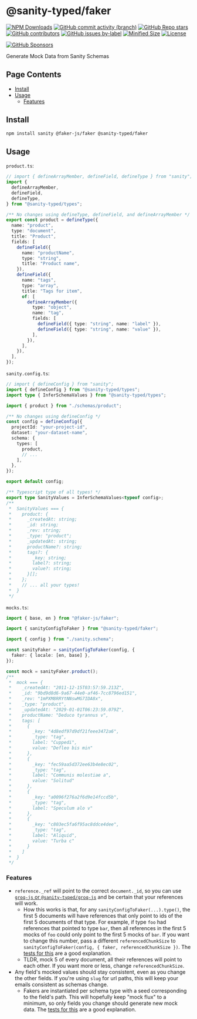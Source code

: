 <!-- >>>>>> BEGIN GENERATED FILE (include): SOURCE packages/faker/_README.md -->
# @sanity-typed/faker

[![NPM Downloads](https://img.shields.io/npm/dw/@sanity-typed/faker?style=flat&logo=npm)](https://www.npmjs.com/package/@sanity-typed/faker)
[![GitHub commit activity (branch)](https://img.shields.io/github/commit-activity/m/saiichihashimoto/sanity-typed?style=flat&logo=github)](https://github.com/saiichihashimoto/sanity-typed/pulls?q=is%3Apr+is%3Aclosed)
[![GitHub Repo stars](https://img.shields.io/github/stars/saiichihashimoto/sanity-typed?style=flat&logo=github)](https://github.com/saiichihashimoto/sanity-typed/stargazers)
[![GitHub contributors](https://img.shields.io/github/contributors/saiichihashimoto/sanity-typed?style=flat&logo=github)](https://github.com/saiichihashimoto/sanity-typed/graphs/contributors)
[![GitHub issues by-label](https://img.shields.io/github/issues/saiichihashimoto/sanity-typed/help%20wanted?style=flat&logo=github&color=007286)](https://github.com/saiichihashimoto/sanity-typed/labels/help%20wanted)
[![Minified Size](https://img.shields.io/bundlephobia/min/@sanity-typed/faker?style=flat)](https://www.npmjs.com/package/@sanity-typed/faker?activeTab=code)
[![License](https://img.shields.io/github/license/saiichihashimoto/sanity-typed?style=flat)](LICENSE)

[![GitHub Sponsors](https://img.shields.io/github/sponsors/saiichihashimoto?style=flat)](https://github.com/sponsors/saiichihashimoto)

Generate Mock Data from Sanity Schemas

## Page Contents
- [Install](#install)
- [Usage](#usage)
  - [Features](#features)

## Install

```bash
npm install sanity @faker-js/faker @sanity-typed/faker
```

## Usage

<!-- >>>>>> BEGIN INCLUDED FILE (typescript): SOURCE packages/types/docs/schemas/product.ts -->
```product.ts```:
```typescript
// import { defineArrayMember, defineField, defineType } from "sanity";
import {
  defineArrayMember,
  defineField,
  defineType,
} from "@sanity-typed/types";

/** No changes using defineType, defineField, and defineArrayMember */
export const product = defineType({
  name: "product",
  type: "document",
  title: "Product",
  fields: [
    defineField({
      name: "productName",
      type: "string",
      title: "Product name",
    }),
    defineField({
      name: "tags",
      type: "array",
      title: "Tags for item",
      of: [
        defineArrayMember({
          type: "object",
          name: "tag",
          fields: [
            defineField({ type: "string", name: "label" }),
            defineField({ type: "string", name: "value" }),
          ],
        }),
      ],
    }),
  ],
});
```
<!-- <<<<<< END INCLUDED FILE (typescript): SOURCE packages/types/docs/schemas/product.ts -->
<!-- >>>>>> BEGIN INCLUDED FILE (typescript): SOURCE packages/types/docs/sanity.config.ts -->
```sanity.config.ts```:
```typescript
// import { defineConfig } from "sanity";
import { defineConfig } from "@sanity-typed/types";
import type { InferSchemaValues } from "@sanity-typed/types";

import { product } from "./schemas/product";

/** No changes using defineConfig */
const config = defineConfig({
  projectId: "your-project-id",
  dataset: "your-dataset-name",
  schema: {
    types: [
      product,
      // ...
    ],
  },
});

export default config;

/** Typescript type of all types! */
export type SanityValues = InferSchemaValues<typeof config>;
/**
 *  SanityValues === {
 *    product: {
 *      _createdAt: string;
 *      _id: string;
 *      _rev: string;
 *      _type: "product";
 *      _updatedAt: string;
 *      productName?: string;
 *      tags?: {
 *        _key: string;
 *        label?: string;
 *        value?: string;
 *      }[];
 *    };
 *    // ... all your types!
 *  }
 */
```
<!-- <<<<<< END INCLUDED FILE (typescript): SOURCE packages/types/docs/sanity.config.ts -->
<!-- >>>>>> BEGIN INCLUDED FILE (typescript): SOURCE packages/faker/docs/mocks.ts -->
```mocks.ts```:
```typescript
import { base, en } from "@faker-js/faker";

import { sanityConfigToFaker } from "@sanity-typed/faker";

import { config } from "./sanity.schema";

const sanityFaker = sanityConfigToFaker(config, {
  faker: { locale: [en, base] },
});

const mock = sanityFaker.product();
/**
 *  mock === {
 *    _createdAt: "2011-12-15T03:57:59.213Z",
 *    _id: "9bd9d8d6-9a67-44e0-af46-7cc8796ed151",
 *    _rev: "1mPXM8RRYtNNswMG7IDA8x",
 *    _type: "product",
 *    _updatedAt: "2029-01-01T06:23:59.079Z",
 *    productName: "Deduco tyrannus v",
 *    tags: [
 *      {
 *        _key: "4d8edf97d9df21feee3472a6",
 *        _type: "tag",
 *        label: "Cuppedi",
 *        value: "Defleo bis min"
 *      },
 *      {
 *        _key: "fec59aa5d372ee63b4e8ec02",
 *        _type: "tag",
 *        label: "Communis molestiae a",
 *        value: "Solitud"
 *      },
 *      {
 *        _key: "a0096f276a2f6d9e14fccd5b",
 *        _type: "tag",
 *        label: "Speculum alo v"
 *      },
 *      {
 *        _key: "c803ec5fa6f95ac8ddce4dee",
 *        _type: "tag",
 *        label: "Aliquid",
 *        value: "Turba c"
 *      }
 *    ]
 *  }
 */
```
<!-- <<<<<< END INCLUDED FILE (typescript): SOURCE packages/faker/docs/mocks.ts -->

### Features

- `reference._ref` will point to the correct `document._id`, so you can use [`groq-js` or `@sanity-typed/groq-js`](../groq-js) and be certain that your references will work.
  - How this works is that, for any `sanityConfigToFaker(...).type()`, the first 5 documents will have references that only point to ids of the first 5 documents of that type. For example, if type `foo` had references that pointed to type `bar`, then all references in the first 5 mocks of `foo` could only point to the first 5 mocks of `bar`. If you want to change this number, pass a different `referencedChunkSize` to `sanityConfigToFaker(config, { faker, referencedChunkSize })`. The [tests for this](./src/document-id-memo.test.ts) are a good explanation.
  - TLDR, mock 5 of every document, all their references will point to each other. If you want more or less, change `referencedChunkSize`.
- Any field's mocked values should stay consistent, even as you change the other fields. If you're using `slug` for url paths, this will keep your emails consistent as schemas change.
  - Fakers are instantiated per schema type with a seed corresponding to the field's path. This will hopefully keep "mock flux" to a minimum, so only fields you change should generate new mock data. The [tests for this](./src/consistency.test.ts) are a good explanation.
<!-- <<<<<< END GENERATED FILE (include): SOURCE packages/faker/_README.md -->
